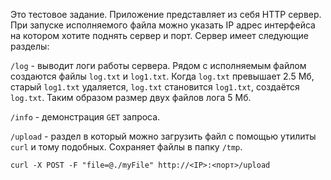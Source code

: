 Это тестовое задание. Приложение представляет из себя HTTP сервер. При запуске исполняемого файла можно указать IP адрес интерфейса на котором хотите поднять сервер и порт. Сервер имеет следующие разделы:

`/log` - выводит логи работы сервера. Рядом с исполняемым файлом создаются файлы `log.txt` и `log1.txt`. Когда `log.txt` превышает 2.5 Мб, старый `log1.txt` удаляется, `log.txt` становится `log1.txt`, создаётся `log.txt`. Таким образом размер двух файлов лога 5 Мб.

`/info` - демонстрация `GET` запроса.

`/upload` - раздел в который можно загрузить файл с помощью утилиты `curl` и тому подобных. Сохраняет файлы в папку `/tmp`.
```shell
curl -X POST -F "file=@./myFile" http://<IP>:<порт>/upload
```
